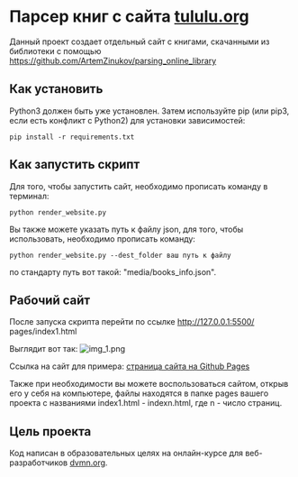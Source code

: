 # Парсер книг с сайта [tululu.org](https://tululu.org)


Данный проект создает отдельный сайт с книгами, скачанными из библиотеки
с помощью https://github.com/ArtemZinukov/parsing_online_library

## Как установить

Python3 должен быть уже установлен. Затем используйте pip (или pip3, если есть конфликт с Python2) для установки зависимостей:

```pip install -r requirements.txt```

## Как запустить скрипт

Для того, чтобы запустить сайт, необходимо прописать команду в терминал:

```python render_website.py ```

Вы также можете указать путь к файлу json, для того, чтобы использовать, необходимо прописать команду:

```python render_website.py --dest_folder ваш путь к файлу```

по стандарту путь вот такой: "media/books_info.json".

## Рабочий сайт

После запуска скрипта перейти по ссылке http://127.0.0.1:5500/  pages/index1.html

Выглядит вот так:
![img_1.png](img_1.png)

Ссылка на сайт для примера: [страница сайта на Github Pages](https://artemzinukov.github.io/library.github.io/pages/index2.html)


Также при необходимости вы можете воспользоваться сайтом, открыв его у себя на компьютере,
файлы находятся в папке pages вашего проекта с названиями index1.html - indexn.html, где n - число страниц.

## Цель проекта

Код написан в образовательных целях на онлайн-курсе для веб-разработчиков [dvmn.org](https://dvmn.org).